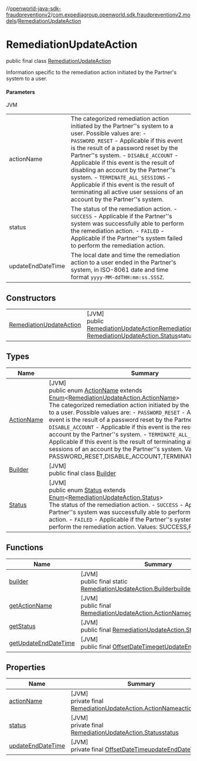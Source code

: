//[openworld-java-sdk-fraudpreventionv2](../../../index.md)/[com.expediagroup.openworld.sdk.fraudpreventionv2.models](../index.md)/[RemediationUpdateAction](index.md)

# RemediationUpdateAction

public final class [RemediationUpdateAction](index.md)

Information specific to the remediation action initiated by the Partner's system to a user.

#### Parameters

JVM

| | |
|---|---|
| actionName | The categorized remediation action initiated by the Partner''s system to a user. Possible values are: - `PASSWORD_RESET` - Applicable if this event is the result of a password reset by the Partner''s system. - `DISABLE_ACCOUNT` - Applicable if this event is the result of disabling an account by the Partner''s system. - `TERMINATE_ALL_SESSIONS` - Applicable if this event is the result of terminating all active user sessions of an account by the Partner''s system. |
| status | The status of the remediation action.   - `SUCCESS` - Applicable if the Partner''s system was successfully able to perform the remediation action.   - `FAILED` - Applicable if the Partner''s system failed to perform the remediation action. |
| updateEndDateTime | The local date and time the remediation action to a user ended in the Partner's system, in ISO-8061 date and time format `yyyy-MM-ddTHH:mm:ss.SSSZ`. |

## Constructors

| | |
|---|---|
| [RemediationUpdateAction](-remediation-update-action.md) | [JVM]<br>public [RemediationUpdateAction](index.md)[RemediationUpdateAction](-remediation-update-action.md)([RemediationUpdateAction.ActionName](-action-name/index.md)actionName, [RemediationUpdateAction.Status](-status/index.md)status, [OffsetDateTime](https://docs.oracle.com/javase/8/docs/api/java/time/OffsetDateTime.html)updateEndDateTime) |

## Types

| Name | Summary |
|---|---|
| [ActionName](-action-name/index.md) | [JVM]<br>public enum [ActionName](-action-name/index.md) extends [Enum](https://docs.oracle.com/javase/8/docs/api/java/lang/Enum.html)&lt;[RemediationUpdateAction.ActionName](-action-name/index.md)&gt;<br>The categorized remediation action initiated by the Partner''s system to a user. Possible values are: - `PASSWORD_RESET` - Applicable if this event is the result of a password reset by the Partner''s system. - `DISABLE_ACCOUNT` - Applicable if this event is the result of disabling an account by the Partner''s system. - `TERMINATE_ALL_SESSIONS` - Applicable if this event is the result of terminating all active user sessions of an account by the Partner''s system. Values: PASSWORD_RESET,DISABLE_ACCOUNT,TERMINATE_ALL_SESSIONS |
| [Builder](-builder/index.md) | [JVM]<br>public final class [Builder](-builder/index.md) |
| [Status](-status/index.md) | [JVM]<br>public enum [Status](-status/index.md) extends [Enum](https://docs.oracle.com/javase/8/docs/api/java/lang/Enum.html)&lt;[RemediationUpdateAction.Status](-status/index.md)&gt;<br>The status of the remediation action.   - `SUCCESS` - Applicable if the Partner''s system was successfully able to perform the remediation action.   - `FAILED` - Applicable if the Partner''s system failed to perform the remediation action. Values: SUCCESS,FAILED |

## Functions

| Name | Summary |
|---|---|
| [builder](builder.md) | [JVM]<br>public final static [RemediationUpdateAction.Builder](-builder/index.md)[builder](builder.md)() |
| [getActionName](get-action-name.md) | [JVM]<br>public final [RemediationUpdateAction.ActionName](-action-name/index.md)[getActionName](get-action-name.md)() |
| [getStatus](get-status.md) | [JVM]<br>public final [RemediationUpdateAction.Status](-status/index.md)[getStatus](get-status.md)() |
| [getUpdateEndDateTime](get-update-end-date-time.md) | [JVM]<br>public final [OffsetDateTime](https://docs.oracle.com/javase/8/docs/api/java/time/OffsetDateTime.html)[getUpdateEndDateTime](get-update-end-date-time.md)() |

## Properties

| Name | Summary |
|---|---|
| [actionName](index.md#-93433414%2FProperties%2F-1883119931) | [JVM]<br>private final [RemediationUpdateAction.ActionName](-action-name/index.md)[actionName](index.md#-93433414%2FProperties%2F-1883119931) |
| [status](index.md#-1507903543%2FProperties%2F-1883119931) | [JVM]<br>private final [RemediationUpdateAction.Status](-status/index.md)[status](index.md#-1507903543%2FProperties%2F-1883119931) |
| [updateEndDateTime](index.md#-1356132142%2FProperties%2F-1883119931) | [JVM]<br>private final [OffsetDateTime](https://docs.oracle.com/javase/8/docs/api/java/time/OffsetDateTime.html)[updateEndDateTime](index.md#-1356132142%2FProperties%2F-1883119931) |
